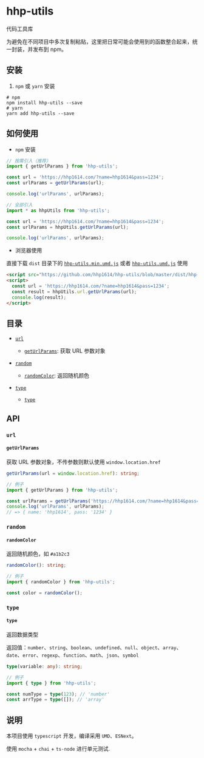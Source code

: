 # hhp-utils

代码工具库

为避免在不同项目中多次复制粘贴，这里把日常可能会使用到的函数整合起来，统一封装，并发布到 npm。

## 安装

1. `npm` 或 `yarn` 安装

```shell
# npm
npm install hhp-utils --save
# yarn
yarn add hhp-utils --save
```

## 如何使用

- `npm` 安装

```ts
// 按需引入（推荐）
import { getUrlParams } from 'hhp-utils';

const url = 'https://hhp1614.com/?name=hhp1614&pass=1234';
const urlParams = getUrlParams(url);

console.log('urlParams', urlParams);
```

```ts
// 全部引入
import * as hhpUtils from 'hhp-utils';

const url = 'https://hhp1614.com/?name=hhp1614&pass=1234';
const urlParams = hhpUtils.getUrlParams(url);

console.log('urlParams', urlParams);
```

- 浏览器使用

直接下载 `dist` 目录下的 [`hhp-utils.min.umd.js`](https://github.com/hhp1614/hhp-utils/blob/master/dist/hhp-utils.min.umd.js) 或者 [`hhp-utils.umd.js`](https://github.com/hhp1614/hhp-utils/blob/master/dist/hhp-utils.umd.js) 使用

```html
<script src="https://github.com/hhp1614/hhp-utils/blob/master/dist/hhp-utils.min.js"></script>
<script>
  const url = 'https://hhp1614.com/?name=hhp1614&pass=1234';
  const result = hhpUtils.url.getUrlParams(url);
  console.log(result);
</script>
```

## 目录

- [`url`](#url)

  - [`getUrlParams`](#getUrlParams): 获取 URL 参数对象

- [`random`](#random)

  - [`randomColor`](#randomColor): 返回随机颜色

- [`type`](#type)

  - [`type`](#type)

## API

### `url`

#### `getUrlParams`

获取 URL 参数对象，不传参数则默认使用 `window.location.href`

```ts
getUrlParams(url = window.location.href): string;

// 例子
import { getUrlParams } from 'hhp-utils';

const urlParams = getUrlParams('https://hhp1614.com/?name=hhp1614&pass=1234');
console.log('urlParams', urlParams);
// => { name: 'hhp1614', pass: '1234' }
```

### `random`

#### `randomColor`

返回随机颜色，如 `#a1b2c3`

```ts
randomColor(): string;

// 例子
import { randomColor } from 'hhp-utils';

const color = randomColor();
```

### `type`

#### `type`

返回数据类型

返回值：`number`、`string`、`boolean`、`undefined`、`null`、`object`、`array`、`date`、`error`、`regexp`、`function`、`math`、`json`、`symbol`

```ts
type(variable: any): string;

// 例子
import { type } from 'hhp-utils';

const numType = type(123); // 'number'
const arrType = type([]); // 'array'
```

## 说明

本项目使用 `typescript` 开发，编译采用 `UMD`、`ESNext`。

使用 `mocha` + `chai` + `ts-node` 进行单元测试.
